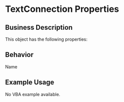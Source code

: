 # TextConnection Properties

## Business Description
This object has the following properties:

## Behavior
Name

## Example Usage
No VBA example available.